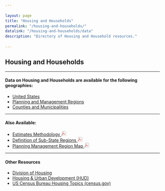```yaml
---

layout: page
title: "Housing and Households"
permalink: "/housing-and-households/"
datalink: "/housing-and-households/data"
description: "Directory of Housing and Household resources."

---
```


## Housing and Households

- - -

#### Data on Housing and Households are available for the following geographies:

- [United States](/housing-and-households/united-states#united-states)
- [Planning and Management Regions](/housing-and-households/planning-and-management-regions#planning-and-management-regions)
- [Counties and Municipalities](/housing-and-households/counties-and-municipalities#counties-and-municipalities) 

- - -

#### Also Available:

- [Estimates Methodology ![pdf](/images/page_white_acrobat.png 'download pdf file')](https://drive.google.com/uc?export=download&id=0B0m67XbcqVYRSl9pcU9Sek9aQzA)
- [Definition of Sub-State Regions ![pdf](/images/page_white_acrobat.png 'download pdf file')](https://drive.google.com/uc?export=download&id=0B0m67XbcqVYRMDUyMTRoRkdEVzg)
- [Planning Management Region Map ![pdf](/images/page_white_acrobat.png 'download pdf file')](https://storage.googleapis.com/maps-static/PlanningManagement8x11.pdf)

- - -

#### Other Resources

- [Division of Housing](https://www.colorado.gov/pacific/dola/division-housing)
- [Housing & Urban Development (HUD)](http://www.huduser.org/portal/)
- [US Census Bureau Housing Topics (census.gov)](http://www.census.gov/housing/)
